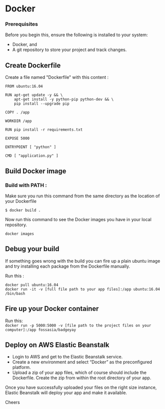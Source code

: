 # Docker				
		
 ### Prerequisites		
		
 Before you begin this, ensure the following is installed to your system:		
 - Docker, and		
 - A git repository to store your project and track changes.		
		
 ## Create Dockerfile		
		
 Create a file named "Dockerfile" with this content :		
		
 ````	
 FROM ubuntu:16.04		
		
 RUN apt-get update -y && \		
     apt-get install -y python-pip python-dev && \		
     pip install --upgrade pip		
		
 COPY . /app		
		
 WORKDIR /app		
		
 RUN pip install -r requirements.txt		
		
 EXPOSE 5000		
		
 ENTRYPOINT [ "python" ]		
		
 CMD [ "application.py" ]		
 ````		
		
 ## Build Docker image		
		
 ### Build with PATH :		
		
 Make sure you run this command from the same directory as the location of your Dockerfile		
 
 ``$ docker build .``		
		
 Now run this command to see the Docker images you have in your local repository.		
 
 ``docker images``		
		
 ## Debug your build		
		
 If something goes wrong with the build you can fire up a plain ubuntu image and try installing each package from the Dockerfile manually.		
		
 Run this :		
 ````		
 docker pull ubuntu:16.04		
 docker run -it -v [full file path to your app files]:/app ubuntu:16.04 /bin/bash		
 ````		
 ## Fire up your Docker container		
 Run this:		
 ``docker run -p 5000:5000 -v [file path to the project files on your computer]:/app fossasia/badgeyay``		
		
 ## Deploy on AWS Elastic Beanstalk				
		
 - Login to AWS and get to the Elastic Beanstalk service.		
 - Create a new environment and select “Docker” as the preconfigured platform.		
 - Upload a zip of your app files, which of course should include the Dockerfile. Create the zip from within the root directory of your app.		
		
 Once you have successfully uploaded your files on the right size instance, Elastic Beanstalk will deploy your app and make it available.		
		
 Cheers
